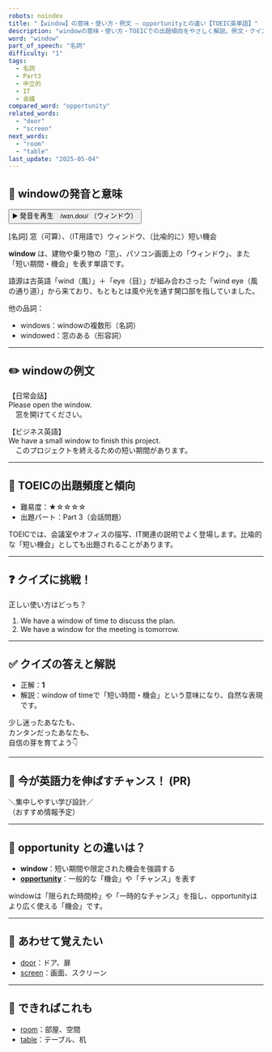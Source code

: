 ```yaml
---
robots: noindex
title: "【window】の意味・使い方・例文 ― opportunityとの違い【TOEIC英単語】"
description: "windowの意味・使い方・TOEICでの出題傾向をやさしく解説。例文・クイズ付きでopportunityとの違いもわかりやすく学べます。"
word: "window"
part_of_speech: "名詞"
difficulty: "1"
tags:
  - 名詞
  - Part3
  - 中立的
  - IT
  - 会議
compared_word: "opportunity"
related_words:
  - "door"
  - "screen"
next_words:
  - "room"
  - "table"
last_update: "2025-05-04"
---
```


## 🔰 windowの発音と意味

<button class="play-audio" onclick="playTTS('window')">
  <span class="play-audio-main">
    ▶️ 発音を再生　/wɪn.doʊ/
  </span>
  <span class="play-audio-sub">
    （ウィンドウ）
  </span>
</button>

[名詞] 窓（可算）、（IT用語で）ウィンドウ、（比喩的に）短い機会

**window** は、建物や乗り物の「窓」、パソコン画面上の「ウィンドウ」、また「短い期間・機会」を表す単語です。

語源は古英語「wind（風）」＋「eye（目）」が組み合わさった「wind eye（風の通り道）」から来ており、もともとは風や光を通す開口部を指していました。

他の品詞：  
- windows：windowの複数形（名詞）
- windowed：窓のある（形容詞）

---

## ✏️ windowの例文

【日常会話】  
Please open the window.  
　窓を開けてください。

【ビジネス英語】  
We have a small window to finish this project.  
　このプロジェクトを終えるための短い期間があります。

---

## 🎯 TOEICの出題頻度と傾向

- 難易度：★☆☆☆☆
- 出題パート：Part 3（会話問題）

TOEICでは、会議室やオフィスの描写、IT関連の説明でよく登場します。比喩的な「短い機会」としても出題されることがあります。

---

## ❓ クイズに挑戦！

正しい使い方はどっち？

1. We have a window of time to discuss the plan.  
2. We have a window for the meeting is tomorrow.

---

## ✅ クイズの答えと解説

- 正解：**1**
- 解説：window of timeで「短い時間・機会」という意味になり、自然な表現です。

少し迷ったあなたも、  
カンタンだったあなたも、  
自信の芽を育てよう👇️

---

## 🚀 今が英語力を伸ばすチャンス！ (PR)

<div class="info-center">
＼集中しやすい学び設計／<br>  
（おすすめ情報予定）
</div>

---

## 🤔  opportunity との違いは？

- **window**：短い期間や限定された機会を強調する
- **[opportunity](/opportunity)**：一般的な「機会」や「チャンス」を表す

windowは「限られた時間枠」や「一時的なチャンス」を指し、opportunityはより広く使える「機会」です。

---

## 🧩 あわせて覚えたい

- [door](/door)：ドア、扉
- [screen](/screen)：画面、スクリーン

---

## 📖 できればこれも

- [room](/room)：部屋、空間
- [table](/table)：テーブル、机

<!-- cvid: aid16_bid38 -->
